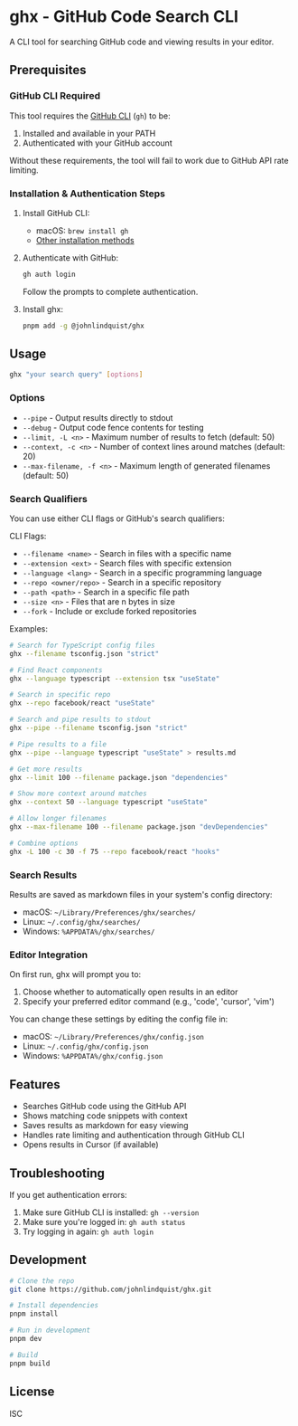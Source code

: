 # ghx - GitHub Code Search CLI

A CLI tool for searching GitHub code and viewing results in your editor.

## Prerequisites

### GitHub CLI Required

This tool requires the [GitHub CLI](https://cli.github.com/) (`gh`) to be:

1. Installed and available in your PATH
2. Authenticated with your GitHub account

Without these requirements, the tool will fail to work due to GitHub API rate limiting.

### Installation & Authentication Steps

1. Install GitHub CLI:
   - macOS: `brew install gh`
   - [Other installation methods](https://github.com/cli/cli#installation)

2. Authenticate with GitHub:
   ```bash
   gh auth login
   ```
   Follow the prompts to complete authentication.

3. Install ghx:
   ```bash
   pnpm add -g @johnlindquist/ghx
   ```

## Usage

```bash
ghx "your search query" [options]
```

### Options

- `--pipe` - Output results directly to stdout
- `--debug` - Output code fence contents for testing
- `--limit, -L <n>` - Maximum number of results to fetch (default: 50)
- `--context, -c <n>` - Number of context lines around matches (default: 20)
- `--max-filename, -f <n>` - Maximum length of generated filenames (default: 50)

### Search Qualifiers

You can use either CLI flags or GitHub's search qualifiers:

CLI Flags:
- `--filename <name>` - Search in files with a specific name
- `--extension <ext>` - Search files with specific extension
- `--language <lang>` - Search in a specific programming language
- `--repo <owner/repo>` - Search in a specific repository
- `--path <path>` - Search in a specific file path
- `--size <n>` - Files that are n bytes in size
- `--fork` - Include or exclude forked repositories

Examples:
```bash
# Search for TypeScript config files
ghx --filename tsconfig.json "strict"

# Find React components
ghx --language typescript --extension tsx "useState"

# Search in specific repo
ghx --repo facebook/react "useState"

# Search and pipe results to stdout
ghx --pipe --filename tsconfig.json "strict"

# Pipe results to a file
ghx --pipe --language typescript "useState" > results.md

# Get more results
ghx --limit 100 --filename package.json "dependencies"

# Show more context around matches
ghx --context 50 --language typescript "useState"

# Allow longer filenames
ghx --max-filename 100 --filename package.json "devDependencies"

# Combine options
ghx -L 100 -c 30 -f 75 --repo facebook/react "hooks"
```

### Search Results

Results are saved as markdown files in your system's config directory:
- macOS: `~/Library/Preferences/ghx/searches/`
- Linux: `~/.config/ghx/searches/`
- Windows: `%APPDATA%/ghx/searches/`

### Editor Integration

On first run, ghx will prompt you to:
1. Choose whether to automatically open results in an editor
2. Specify your preferred editor command (e.g., 'code', 'cursor', 'vim')

You can change these settings by editing the config file in:
- macOS: `~/Library/Preferences/ghx/config.json`
- Linux: `~/.config/ghx/config.json`
- Windows: `%APPDATA%/ghx/config.json`

## Features

- Searches GitHub code using the GitHub API
- Shows matching code snippets with context
- Saves results as markdown for easy viewing
- Handles rate limiting and authentication through GitHub CLI
- Opens results in Cursor (if available)

## Troubleshooting

If you get authentication errors:
1. Make sure GitHub CLI is installed: `gh --version`
2. Make sure you're logged in: `gh auth status`
3. Try logging in again: `gh auth login`

## Development

```bash
# Clone the repo
git clone https://github.com/johnlindquist/ghx.git

# Install dependencies
pnpm install

# Run in development
pnpm dev

# Build
pnpm build
```

## License

ISC 